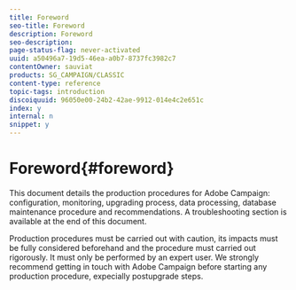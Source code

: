 ```yaml
---
title: Foreword
seo-title: Foreword
description: Foreword
seo-description: 
page-status-flag: never-activated
uuid: a50496a7-19d5-46ea-a0b7-8737fc3982c7
contentOwner: sauviat
products: SG_CAMPAIGN/CLASSIC
content-type: reference
topic-tags: introduction
discoiquuid: 96050e00-24b2-42ae-9912-014e4c2e651c
index: y
internal: n
snippet: y
---
```


# Foreword{#foreword}

This document details the production procedures for Adobe Campaign: configuration, monitoring, upgrading process, data processing, database maintenance procedure and recommendations. A troubleshooting section is available at the end of this document.

Production procedures must be carried out with caution, its impacts must be fully considered beforehand and the procedure must carried out rigorously. It must only be performed by an expert user. We strongly recommend getting in touch with Adobe Campaign before starting any production procedure, expecially postupgrade steps.

